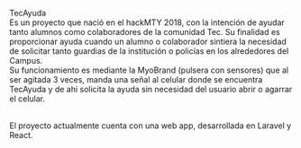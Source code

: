 TecAyuda
<br/>
Es un proyecto que nació en el hackMTY 2018, con la intención de ayudar tanto alumnos como colaboradores de la comunidad Tec. Su finalidad es proporcionar ayuda cuando un alumno o colaborador sintiera la necesidad de solicitar tanto guardias de la institución o policías en los alrededores del Campus. 
<br/>
Su funcionamiento es mediante la MyoBrand (pulsera con sensores) que al ser agitada 3 veces, manda una señal al celular donde se encuentra TecAyuda y de ahi solicita la ayuda sin necesidad del usuario abrir o agarrar el celular.

<br/>
El proyecto actualmente cuenta con una web app, desarrollada en Laravel y React.
